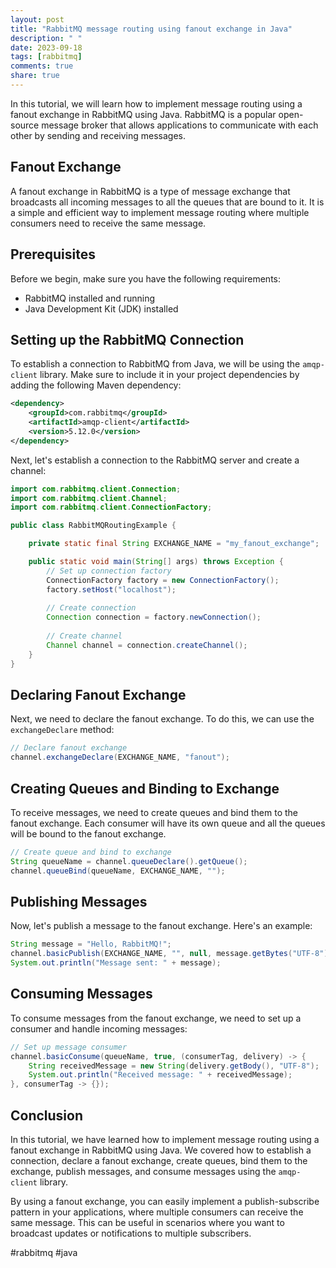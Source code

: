 ```yaml
---
layout: post
title: "RabbitMQ message routing using fanout exchange in Java"
description: " "
date: 2023-09-18
tags: [rabbitmq]
comments: true
share: true
---
```


In this tutorial, we will learn how to implement message routing using a fanout exchange in RabbitMQ using Java. RabbitMQ is a popular open-source message broker that allows applications to communicate with each other by sending and receiving messages.

## Fanout Exchange

A fanout exchange in RabbitMQ is a type of message exchange that broadcasts all incoming messages to all the queues that are bound to it. It is a simple and efficient way to implement message routing where multiple consumers need to receive the same message.

## Prerequisites

Before we begin, make sure you have the following requirements:

- RabbitMQ installed and running
- Java Development Kit (JDK) installed

## Setting up the RabbitMQ Connection

To establish a connection to RabbitMQ from Java, we will be using the `amqp-client` library. Make sure to include it in your project dependencies by adding the following Maven dependency:

```xml
<dependency>
    <groupId>com.rabbitmq</groupId>
    <artifactId>amqp-client</artifactId>
    <version>5.12.0</version>
</dependency>
```

Next, let's establish a connection to the RabbitMQ server and create a channel:

```java
import com.rabbitmq.client.Connection;
import com.rabbitmq.client.Channel;
import com.rabbitmq.client.ConnectionFactory;

public class RabbitMQRoutingExample {

    private static final String EXCHANGE_NAME = "my_fanout_exchange";

    public static void main(String[] args) throws Exception {
        // Set up connection factory
        ConnectionFactory factory = new ConnectionFactory();
        factory.setHost("localhost");
        
        // Create connection
        Connection connection = factory.newConnection();
        
        // Create channel
        Channel channel = connection.createChannel();
    }
}
```

## Declaring Fanout Exchange

Next, we need to declare the fanout exchange. To do this, we can use the `exchangeDeclare` method:

```java
// Declare fanout exchange
channel.exchangeDeclare(EXCHANGE_NAME, "fanout");
```

## Creating Queues and Binding to Exchange

To receive messages, we need to create queues and bind them to the fanout exchange. Each consumer will have its own queue and all the queues will be bound to the fanout exchange.

```java
// Create queue and bind to exchange
String queueName = channel.queueDeclare().getQueue();
channel.queueBind(queueName, EXCHANGE_NAME, "");
```

## Publishing Messages

Now, let's publish a message to the fanout exchange. Here's an example:

```java
String message = "Hello, RabbitMQ!";
channel.basicPublish(EXCHANGE_NAME, "", null, message.getBytes("UTF-8"));
System.out.println("Message sent: " + message);
```

## Consuming Messages

To consume messages from the fanout exchange, we need to set up a consumer and handle incoming messages:

```java
// Set up message consumer
channel.basicConsume(queueName, true, (consumerTag, delivery) -> {
    String receivedMessage = new String(delivery.getBody(), "UTF-8");
    System.out.println("Received message: " + receivedMessage);
}, consumerTag -> {});
```

## Conclusion

In this tutorial, we have learned how to implement message routing using a fanout exchange in RabbitMQ using Java. We covered how to establish a connection, declare a fanout exchange, create queues, bind them to the exchange, publish messages, and consume messages using the `amqp-client` library.

By using a fanout exchange, you can easily implement a publish-subscribe pattern in your applications, where multiple consumers can receive the same message. This can be useful in scenarios where you want to broadcast updates or notifications to multiple subscribers.

#rabbitmq #java